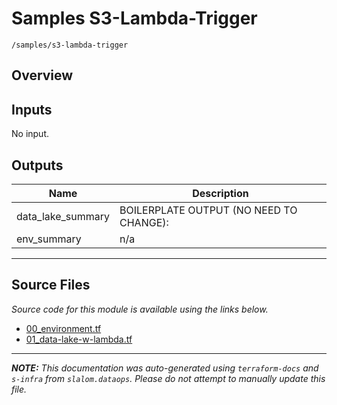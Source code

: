 
# Samples S3-Lambda-Trigger

`/samples/s3-lambda-trigger`

## Overview


## Inputs

No input.

## Outputs

| Name | Description |
|------|-------------|
| data\_lake\_summary | BOILERPLATE OUTPUT (NO NEED TO CHANGE): |
| env\_summary | n/a |

---------------------

## Source Files

_Source code for this module is available using the links below._

* [00_environment.tf](00_environment.tf)
* [01_data-lake-w-lambda.tf](01_data-lake-w-lambda.tf)

---------------------

_**NOTE:** This documentation was auto-generated using
`terraform-docs` and `s-infra` from `slalom.dataops`.
Please do not attempt to manually update this file._
